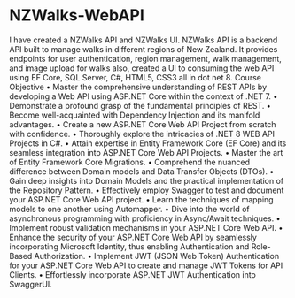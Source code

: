 ﻿# NZWalks-WebAPI
I have created a NZWalks API and NZWalks UI. NZWalks API is a backend API built to manage walks in different regions of New Zealand. It provides endpoints for user authentication, region management, walk management, and image upload for walks also, created a UI to consuming the web API using EF Core, SQL Server, C#, HTML5, CSS3 all in dot net 8.
Course Objective
•	Master the comprehensive understanding of REST APIs by developing a Web API using ASP.NET Core within the context of .NET 7.
•	Demonstrate a profound grasp of the fundamental principles of REST.
•	Become well-acquainted with Dependency Injection and its manifold advantages.
•	Create a new ASP.NET Core Web API Project from scratch with confidence.
•	Thoroughly explore the intricacies of .NET 8 WEB API Projects in C#.
•	Attain expertise in Entity Framework Core (EF Core) and its seamless integration into ASP.NET Core Web API Projects.
•	Master the art of Entity Framework Core Migrations.
•	Comprehend the nuanced difference between Domain models and Data Transfer Objects (DTOs).
•	Gain deep insights into Domain Models and the practical implementation of the Repository Pattern.
•	Effectively employ Swagger to test and document your ASP.NET Core Web API project.
•	Learn the techniques of mapping models to one another using Automapper.
•	Dive into the world of asynchronous programming with proficiency in Async/Await techniques.
•	Implement robust validation mechanisms in your ASP.NET Core Web API.
•	Enhance the security of your ASP.NET Core Web API by seamlessly incorporating Microsoft Identity, thus enabling Authentication and Role-Based Authorization.
•	Implement JWT (JSON Web Token) Authentication for your ASP.NET Core Web API to create and manage JWT Tokens for API Clients.
•	Effortlessly incorporate ASP.NET JWT Authentication into SwaggerUI.

 


 



